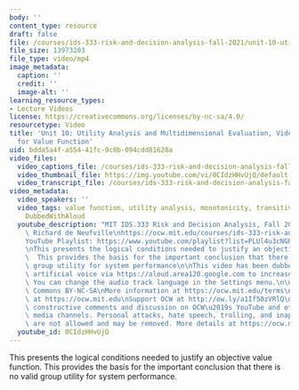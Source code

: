 ```yaml
---
body: ''
content_type: resource
draft: false
file: /courses/ids-333-risk-and-decision-analysis-fall-2021/unit-10-utility-video-3_360p_16_9.mp4
file_size: 13973203
file_type: video/mp4
image_metadata:
  caption: ''
  credit: ''
  image-alt: ''
learning_resource_types:
- Lecture Videos
license: https://creativecommons.org/licenses/by-nc-sa/4.0/
resourcetype: Video
title: 'Unit 10: Utility Analysis and Multidimensional Evaluation, Video 3: Conditions
  for Value Function'
uid: bdda5a4f-a554-41fc-9c0b-094cdd81628a
video_files:
  video_captions_file: /courses/ids-333-risk-and-decision-analysis-fall-2021/1nJNBc5Ag7CcwEruJxPOMGfEF5l7F39FE_transcript.webvtt
  video_thumbnail_file: https://img.youtube.com/vi/0CIdzHHvUjQ/default.jpg
  video_transcript_file: /courses/ids-333-risk-and-decision-analysis-fall-2021/1nJNBc5Ag7CcwEruJxPOMGfEF5l7F39FE_transcript.pdf
video_metadata:
  video_speakers: ''
  video_tags: value function, utility analysis, monotonicity, transitivity, axiom,
    DubbedWithAloud
  youtube_description: "MIT IDS.333 Risk and Decision Analysis, Fall 2021\nInstructor:\
    \ Richard de Neufville\nhttps://ocw.mit.edu/courses/ids-333-risk-and-decision-analysis-fall-2021/\n\
    YouTube Playlist: https://www.youtube.com/playlist?list=PLUl4u3cNGP62jwhTqp8_1kwrkDkxZhpQC\n\
    \nThis presents the logical conditions needed to justify an objective value function.\
    \  This provides the basis for the important conclusion that there is no valid\
    \ group utility for system performance\n\nThis video has been dubbed using an\
    \ artificial voice via https://aloud.area120.google.com to increase accessibility.\
    \ You can change the audio track language in the Settings menu.\n\nLicense: Creative\
    \ Commons BY-NC-SA\nMore information at https://ocw.mit.edu/terms\nMore courses\
    \ at https://ocw.mit.edu\nSupport OCW at http://ow.ly/a1If50zVRlQ\n\nWe encourage\
    \ constructive comments and discussion on OCW\u2019s YouTube and other social\
    \ media channels. Personal attacks, hate speech, trolling, and inappropriate comments\
    \ are not allowed and may be removed. More details at https://ocw.mit.edu/comments."
  youtube_id: 0CIdzHHvUjQ
---
```

This presents the logical conditions needed to justify an objective value function. This provides the basis for the important conclusion that there is no valid group utility for system performance.